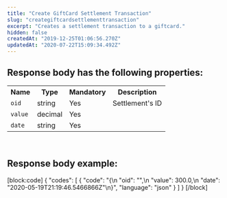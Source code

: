 ```yaml
---
title: "Create GiftCard Settlement Transaction"
slug: "creategiftcardsettlementtransaction"
excerpt: "Creates a settlement transaction to a giftcard."
hidden: false
createdAt: "2019-12-25T01:06:56.270Z"
updatedAt: "2020-07-22T15:09:34.492Z"
---
```

## Response body has the following properties: 
<table>
    <tr>
        <th>Name</th>
        <th>Type</th>
        <th>Mandatory</th>
        <th>Description</th>
    </tr>
    <tr>
        <td><code>oid</code></td>
        <td>string</td>
        <td>Yes</td>
        <td>Settlement's ID</td>
    </tr>
 <tr>
        <td><code>value</code></td>
        <td>decimal</td>
        <td>Yes</td>
        <td></td>
    </tr>
 <tr>
        <td><code>date</code></td>
        <td>string</td>
        <td>Yes</td>
        <td></td>
    </tr>
 </table>

</br>

## Response body example:
[block:code]
{
  "codes": [
    {
      "code": "{\n        \"oid\": \"\",\n        \"value\": 300.0,\n        \"date\": \"2020-05-19T21:19:46.5466866Z\"\n}",
      "language": "json"
    }
  ]
}
[/block]